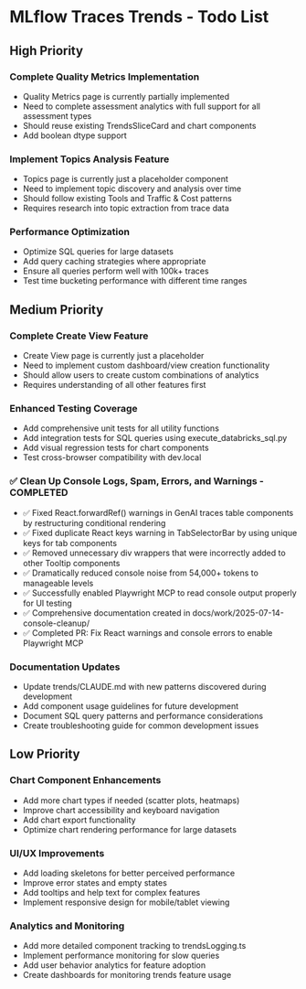 # MLflow Traces Trends - Todo List

## High Priority

### Complete Quality Metrics Implementation
- Quality Metrics page is currently partially implemented
- Need to complete assessment analytics with full support for all assessment types
- Should reuse existing TrendsSliceCard and chart components
- Add boolean dtype support

### Implement Topics Analysis Feature
- Topics page is currently just a placeholder component
- Need to implement topic discovery and analysis over time
- Should follow existing Tools and Traffic & Cost patterns
- Requires research into topic extraction from trace data

### Performance Optimization
- Optimize SQL queries for large datasets
- Add query caching strategies where appropriate
- Ensure all queries perform well with 100k+ traces
- Test time bucketing performance with different time ranges

## Medium Priority

### Complete Create View Feature
- Create View page is currently just a placeholder
- Need to implement custom dashboard/view creation functionality
- Should allow users to create custom combinations of analytics
- Requires understanding of all other features first

### Enhanced Testing Coverage
- Add comprehensive unit tests for all utility functions
- Add integration tests for SQL queries using execute_databricks_sql.py
- Add visual regression tests for chart components
- Test cross-browser compatibility with dev.local

### ✅ Clean Up Console Logs, Spam, Errors, and Warnings - COMPLETED
- ✅ Fixed React.forwardRef() warnings in GenAI traces table components by restructuring conditional rendering
- ✅ Fixed duplicate React keys warning in TabSelectorBar by using unique keys for tab components
- ✅ Removed unnecessary div wrappers that were incorrectly added to other Tooltip components
- ✅ Dramatically reduced console noise from 54,000+ tokens to manageable levels
- ✅ Successfully enabled Playwright MCP to read console output properly for UI testing
- ✅ Comprehensive documentation created in docs/work/2025-07-14-console-cleanup/
- ✅ Completed PR: Fix React warnings and console errors to enable Playwright MCP

### Documentation Updates
- Update trends/CLAUDE.md with new patterns discovered during development
- Add component usage guidelines for future development
- Document SQL query patterns and performance considerations
- Create troubleshooting guide for common development issues

## Low Priority


### Chart Component Enhancements
- Add more chart types if needed (scatter plots, heatmaps)
- Improve chart accessibility and keyboard navigation
- Add chart export functionality
- Optimize chart rendering performance for large datasets

### UI/UX Improvements
- Add loading skeletons for better perceived performance
- Improve error states and empty states
- Add tooltips and help text for complex features
- Implement responsive design for mobile/tablet viewing

### Analytics and Monitoring
- Add more detailed component tracking to trendsLogging.ts
- Implement performance monitoring for slow queries
- Add user behavior analytics for feature adoption
- Create dashboards for monitoring trends feature usage